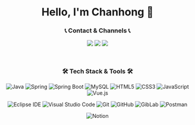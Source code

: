 <div align="center">
<h1> Hello, I'm Chanhong 👋 </h1>

### 📞 Contact & Channels 📞
<a href="mailto:choch953@gmail.com" target="_blank"><img src="https://img.shields.io/badge/Mail-EA4335?style=flat-square&logo=Gmail&logoColor=white"/></a>
<a href="https://www.instagram.com/zozanou/" target="_blank"><img src="https://img.shields.io/badge/Instagram-E4405F?style=flat-square&logo=Instagram&logoColor=white"/></a>
<a href="https://chanong.tistory.com/" target="_blank"><img src="https://img.shields.io/badge/Tistory%20Blog-FF8800?style=flat-square&logo=Bitdefender&logoColor=white"/></a>

<br>
  
### 🛠️ Tech Stack & Tools 🛠️
![Java](https://img.shields.io/badge/Java-007396.svg?&style=for-the-badge&logo=Java&logoColor=white)
![Spring](https://img.shields.io/badge/Spring-6DB33F.svg?&style=for-the-badge&logo=Spring&logoColor=white)
![Spring Boot](https://img.shields.io/badge/Spring%20Boot-6DB33F.svg?&style=for-the-badge&logo=Spring%20Boot&logoColor=white)
![MySQL](https://img.shields.io/badge/MySQL-4479A1.svg?&style=for-the-badge&logo=MySQL&logoColor=white)
![HTML5](https://img.shields.io/badge/HTML5-E34F26.svg?&style=for-the-badge&logo=HTML5&logoColor=white)
![CSS3](https://img.shields.io/badge/CSS3-1572B6.svg?&style=for-the-badge&logo=CSS3&logoColor=white)
![JavaScript](https://img.shields.io/badge/JavaScript-F7DF1E.svg?&style=for-the-badge&logo=JavaScript&logoColor=white)
![Vue.js](https://img.shields.io/badge/Vue.js-4FC08D.svg?&style=for-the-badge&logo=Vue.js&logoColor=white)
  
![Eclipse IDE](https://img.shields.io/badge/Eclipse%20IDE-2C2255.svg?&style=for-the-badge&logo=Eclipse%20IDE&logoColor=white)
![Visual Studio Code](https://img.shields.io/badge/Visual%20Studio%20Code-007ACC.svg?&style=for-the-badge&logo=Visual%20Studio%20Code&logoColor=white)
![Git](https://img.shields.io/badge/Git-F05032.svg?&style=for-the-badge&logo=Git&logoColor=white)
![GitHub](https://img.shields.io/badge/GitHub-181717.svg?&style=for-the-badge&logo=GitHub&logoColor=white)
![GibLab](https://img.shields.io/badge/GitLab-FC6D26.svg?&style=for-the-badge&logo=GitLab&logoColor=white)
![Postman](https://img.shields.io/badge/Postman-FF6C37.svg?&style=for-the-badge&logo=Postman&logoColor=white)
<!-- ![Figma](https://img.shields.io/badge/Figma-F24E1E.svg?&style=for-the-badge&logo=Figma&logoColor=white) -->
![Notion](https://img.shields.io/badge/Notion-000000.svg?&style=for-the-badge&logo=Notion&logoColor=white)

<br>
  
<!-- ### 📊 Statistics 📊
![JUNGSOONIL's GitHub stats](https://github-readme-stats.vercel.app/api?username=JUNGSOONIL&show_icons=true&theme=buefy)
  
[![JUNGSOONIL's github stats](https://github-readme-stats.vercel.app/api/top-langs/?username=JUNGSOONIL&show_icons=true&hide_border=true&title_color=004386&icon_color=004386&layout=compact)](https://github.com/JUNGSOONIL)
[![Solved.ac
프로필](http://mazassumnida.wtf/api/generate_badge?boj=soonil0119)](https://solved.ac/soonil0119) -->
</div>
